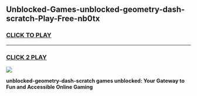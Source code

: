 
## Unblocked-Games-unblocked-geometry-dash-scratch-Play-Free-nb0tx
<h3>
<a href="https://premium76.site?title=unblocked-geometry-dash-scratch&ref=20M">CLICK TO PLAY</a></h3>
<hr>

<h3>
<a href="https://premium76.site?title=unblocked-geometry-dash-scratch&ref=20M">CLICK 2 PLAY</a>
  
</h3>

<a href="https://premium76.site?title=unblocked-geometry-dash-scratch&ref=19M"><img src="https://clearcache.store/games.png"></a>


**unblocked-geometry-dash-scratch games unblocked: Your Gateway to Fun and Accessible Online Gaming**
